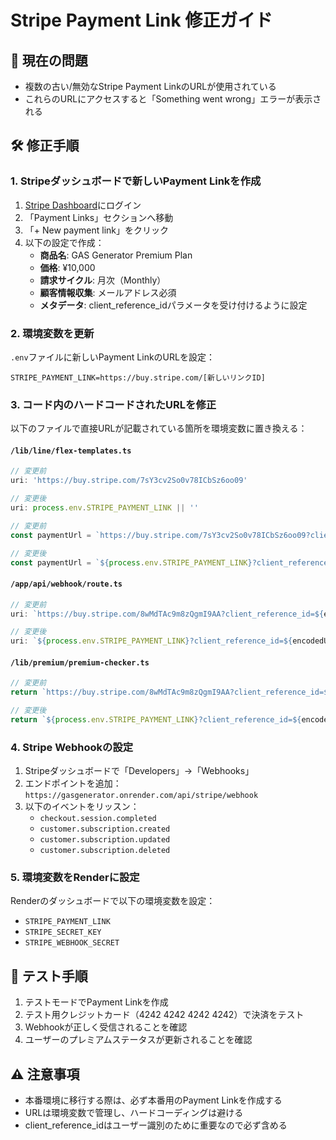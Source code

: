 # Stripe Payment Link 修正ガイド

## 🔴 現在の問題
- 複数の古い/無効なStripe Payment LinkのURLが使用されている
- これらのURLにアクセスすると「Something went wrong」エラーが表示される

## 🛠️ 修正手順

### 1. Stripeダッシュボードで新しいPayment Linkを作成

1. [Stripe Dashboard](https://dashboard.stripe.com/)にログイン
2. 「Payment Links」セクションへ移動
3. 「+ New payment link」をクリック
4. 以下の設定で作成：
   - **商品名**: GAS Generator Premium Plan
   - **価格**: ¥10,000
   - **請求サイクル**: 月次（Monthly）
   - **顧客情報収集**: メールアドレス必須
   - **メタデータ**: client_reference_idパラメータを受け付けるように設定

### 2. 環境変数を更新

`.env`ファイルに新しいPayment LinkのURLを設定：

```env
STRIPE_PAYMENT_LINK=https://buy.stripe.com/[新しいリンクID]
```

### 3. コード内のハードコードされたURLを修正

以下のファイルで直接URLが記載されている箇所を環境変数に置き換える：

#### `/lib/line/flex-templates.ts`
```typescript
// 変更前
uri: 'https://buy.stripe.com/7sY3cv2So0v78ICbSz6oo09'

// 変更後
uri: process.env.STRIPE_PAYMENT_LINK || ''
```

```typescript
// 変更前
const paymentUrl = `https://buy.stripe.com/7sY3cv2So0v78ICbSz6oo09?client_reference_id=${encoded}`

// 変更後
const paymentUrl = `${process.env.STRIPE_PAYMENT_LINK}?client_reference_id=${encoded}`
```

#### `/app/api/webhook/route.ts`
```typescript
// 変更前
uri: `https://buy.stripe.com/8wMdTAc9m8zQgmI9AA?client_reference_id=${encodedUserId}`

// 変更後
uri: `${process.env.STRIPE_PAYMENT_LINK}?client_reference_id=${encodedUserId}`
```

#### `/lib/premium/premium-checker.ts`
```typescript
// 変更前
return `https://buy.stripe.com/8wMdTAc9m8zQgmI9AA?client_reference_id=${encodedUserId}`

// 変更後
return `${process.env.STRIPE_PAYMENT_LINK}?client_reference_id=${encodedUserId}`
```

### 4. Stripe Webhookの設定

1. Stripeダッシュボードで「Developers」→「Webhooks」
2. エンドポイントを追加：`https://gasgenerator.onrender.com/api/stripe/webhook`
3. 以下のイベントをリッスン：
   - `checkout.session.completed`
   - `customer.subscription.created`
   - `customer.subscription.updated`
   - `customer.subscription.deleted`

### 5. 環境変数をRenderに設定

Renderのダッシュボードで以下の環境変数を設定：
- `STRIPE_PAYMENT_LINK`
- `STRIPE_SECRET_KEY`
- `STRIPE_WEBHOOK_SECRET`

## 📝 テスト手順

1. テストモードでPayment Linkを作成
2. テスト用クレジットカード（4242 4242 4242 4242）で決済をテスト
3. Webhookが正しく受信されることを確認
4. ユーザーのプレミアムステータスが更新されることを確認

## ⚠️ 注意事項

- 本番環境に移行する際は、必ず本番用のPayment Linkを作成する
- URLは環境変数で管理し、ハードコーディングは避ける
- client_reference_idはユーザー識別のために重要なので必ず含める